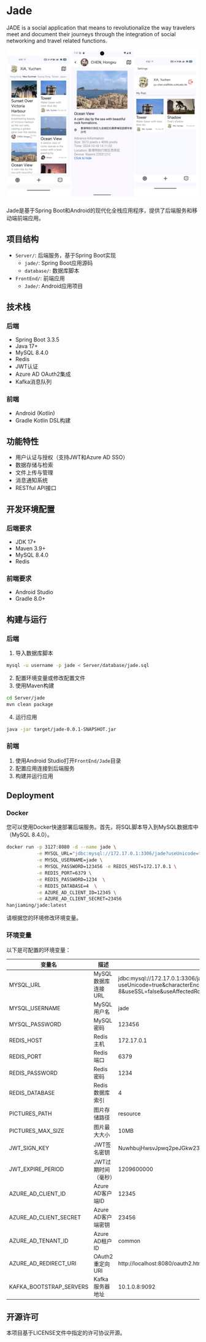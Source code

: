 # Jade

JADE is a social application that means to revolutionalize the way travelers meet and document their journeys through the integration of social networking and travel related functions.

![cover](https://raw.githubusercontent.com/guomaimang/Jade/refs/heads/main/cover.png)

Jade是基于Spring Boot和Android的现代化全栈应用程序，提供了后端服务和移动端前端应用。

## 项目结构

- `Server/`: 后端服务，基于Spring Boot实现
  - `jade/`: Spring Boot应用源码
  - `database/`: 数据库脚本
- `FrontEnd/`: 前端应用
  - `Jade/`: Android应用项目

## 技术栈

### 后端
- Spring Boot 3.3.5
- Java 17+
- MySQL 8.4.0
- Redis
- JWT认证
- Azure AD OAuth2集成
- Kafka消息队列

### 前端
- Android (Kotlin)
- Gradle Kotlin DSL构建

## 功能特性

- 用户认证与授权（支持JWT和Azure AD SSO）
- 数据存储与检索
- 文件上传与管理
- 消息通知系统
- RESTful API接口

## 开发环境配置

### 后端要求
- JDK 17+
- Maven 3.9+
- MySQL 8.4.0
- Redis

### 前端要求
- Android Studio
- Gradle 8.0+

## 构建与运行

### 后端

1. 导入数据库脚本
```bash
mysql -u username -p jade < Server/database/jade.sql
```

2. 配置环境变量或修改配置文件
3. 使用Maven构建
```bash
cd Server/jade
mvn clean package
```

4. 运行应用
```bash
java -jar target/jade-0.0.1-SNAPSHOT.jar
```

### 前端

1. 使用Android Studio打开`FrontEnd/Jade`目录
2. 配置应用连接到后端服务
3. 构建并运行应用

## Deployment

### Docker

您可以使用Docker快速部署后端服务。首先，将SQL脚本导入到MySQL数据库中（MySQL 8.4.0）。

```bash
docker run -p 3127:8080 -d --name jade \
           -e MYSQL_URL="jdbc:mysql://172.17.0.1:3306/jade?useUnicode=true&characterEncoding=utf-8&useSSL=false&useAffectedRows=true&allowPublicKeyRetrieval=true" \
           -e MYSQL_USERNAME=jade \
           -e MYSQL_PASSWORD=123456 -e REDIS_HOST=172.17.0.1 \
           -e REDIS_PORT=6379 \
           -e REDIS_PASSWORD=1234  \
           -e REDIS_DATABASE=4  \
           -e AZURE_AD_CLIENT_ID=12345 \
           -e AZURE_AD_CLIENT_SECRET=23456
hanjiaming/jade:latest
```

请根据您的环境修改环境变量。

### 环境变量

以下是可配置的环境变量：

| 变量名 | 描述 | 默认值 |
|---|---|---|
| MYSQL_URL | MySQL数据库连接URL | jdbc:mysql://172.17.0.1:3306/jade?useUnicode=true&characterEncoding=utf-8&useSSL=false&useAffectedRows=true&allowPublicKeyRetrieval=true |
| MYSQL_USERNAME | MySQL用户名 | jade |
| MYSQL_PASSWORD | MySQL密码 | 123456 |
| REDIS_HOST | Redis主机 | 172.17.0.1 |
| REDIS_PORT | Redis端口 | 6379 |
| REDIS_PASSWORD | Redis密码 | 1234 |
| REDIS_DATABASE | Redis数据库索引 | 4 |
| PICTURES_PATH | 图片存储路径 | resource |
| PICTURES_MAX_SIZE | 图片最大大小 | 10MB |
| JWT_SIGN_KEY | JWT签名密钥 | NuwhbujHwsvJpwq2peJGkw23ejTmhqoqh2tydkei9izheoo9 |
| JWT_EXPIRE_PERIOD | JWT过期时间（毫秒） | 1209600000 |
| AZURE_AD_CLIENT_ID | Azure AD客户端ID | 12345 |
| AZURE_AD_CLIENT_SECRET | Azure AD客户端密钥 | 23456 |
| AZURE_AD_TENANT_ID | Azure AD租户ID | common |
| AZURE_AD_REDIRECT_URI | OAuth2重定向URI | http://localhost:8080/oauth2.html |
| KAFKA_BOOTSTRAP_SERVERS | Kafka服务器地址 | 10.1.0.8:9092 |

## 开源许可

本项目基于LICENSE文件中指定的许可协议开源。
